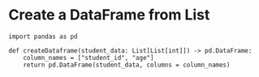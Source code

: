 # Create a DataFrame from List
```
import pandas as pd

def createDataframe(student_data: List[List[int]]) -> pd.DataFrame:
    column_names = ["student_id", "age"]
    return pd.DataFrame(student_data, columns = column_names)
```
